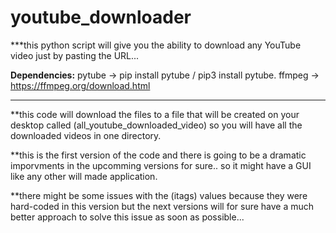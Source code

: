 # youtube_downloader
***this python script will give you the ability to download any YouTube video just by pasting the URL...  



**Dependencies:**
pytube -> pip install pytube / pip3 install pytube.
ffmpeg -> https://ffmpeg.org/download.html


-----------------------------------------------------------------------------------------------------------------------
**this code will download the files to a file that will be created on your desktop called (all_youtube_downloaded_video) so you will have all the downloaded videos in one directory.

**this is the first version of the code and there is going to be a dramatic imporvments in the upcomming versions for sure.. so it might have a GUI like any other will made application.

**there might be some issues with the (itags) values because they were hard-coded in this version but the next versions will for sure have a much better approach to solve this issue as soon as possible...

